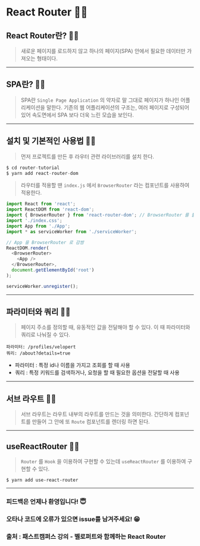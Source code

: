# React Router 🕵️‍♂️

## React Router란? 🕵️‍♂️
> 새로운 페이지를 로드하지 않고 하나의 페이지(SPA) 안에서 필요한 데이터만 가져오는 형태이다.
---

## SPA란? 🕵️‍♂️
> SPA란 `Single Page Application` 의 약자로 말 그대로 페이지가 하나인 어플리케이션을 말한다. 기존의 웹 어플리케이션의 구조는, 여러 페이지로 구성되어 있어 속도면에서 SPA 보다 더욱 느린 모습을 보인다.
---

## 설치 및 기본적인 사용법 🕵️‍♂️
 > 먼저 프로젝트를 만든 후 라우터 관련 라이브러리를 설치 한다.

```javascript
$ cd router-tutorial
$ yarn add react-router-dom
```
> 라우터를 적용할 땐 `index.js` 에서 `BrowserRouter` 라는 컴포넌트를 사용하여 적용한다.

```javascript
import React from 'react';
import ReactDOM from 'react-dom';
import { BrowserRouter } from 'react-router-dom'; // BrowserRouter 를 불러옴
import './index.css';
import App from './App';
import * as serviceWorker from './serviceWorker';

// App 을 BrowserRouter 로 감쌈
ReactDOM.render(
  <BrowserRouter>
    <App />
  </BrowserRouter>,
  document.getElementById('root')
);

serviceWorker.unregister();
```
---

## 파라미터와 쿼리 🕵️‍♂️
> 페이지 주소를 정의할 때, 유동적인 값을 전달해야 할 수 있다. 이 때 파라미터와 쿼리로 나눠질 수 있다.

```
파라미터: /profiles/velopert
쿼리: /about?details=true
```
- 파라미터 : 특정 id나 이름을 가지고 조회를 할 때 사용
- 쿼리 : 특정 키워드를 검색하거나, 요청을 할 때 필요한 옵션을 전달할 때 사용
---

## 서브 라우트 🕵️‍♂️
>  서브 라우트는 라우트 내부의 라우트를 만드는 것을 의미한다. 간단하게 컴포넌트를 만들어 그 안에 또 `Route` 컴포넌트를 렌더링 하면 된다.
---

## useReactRouter 🕵️‍♂️
> `Router` 를 `Hook` 을 이용하여 구현할 수 있는데 `useReactRouter` 를 이용하여 구현할 수 있다.
```
$ yarn add use-react-router
```
---

### 피드백은 언제나 환영입니다! 😇
### 오타나 코드에 오류가 있으면 issue를 남겨주세요! 😁
### 출처 : 패스트캠퍼스 강의 - 벨로퍼트와 함께하는 React Router